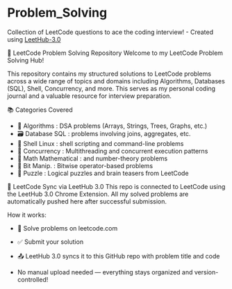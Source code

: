 # Problem_Solving
Collection of LeetCode questions to ace the coding interview! - Created using [LeetHub-3.0](https://github.com/raphaelheinz/LeetHub-3.0)

🚀 LeetCode Problem Solving Repository
Welcome to my LeetCode Problem Solving Hub!

This repository contains my structured solutions to LeetCode problems across a wide range of topics and domains including Algorithms, Databases (SQL), Shell, Concurrency, and more. This serves as my personal coding journal and a valuable resource for interview preparation.

📚 Categories Covered

- 🧠 Algorithms	       :  DSA problems (Arrays, Strings, Trees, Graphs, etc.)
- 🗃️ Database	SQL      : problems involving joins, aggregates, etc.
- 🐚 Shell	Linux      : shell scripting and command-line problems
- 🔄 Concurrency       :	Multithreading and concurrent execution patterns
- 🔢 Math	Mathematical  : and number-theory problems
- 🧵 Bit Manip.	 : Bitwise operator-based problems
- 🧩 Puzzle :	Logical puzzles and brain teasers from LeetCode

🔗 LeetCode Sync via LeetHub 3.0
This repo is connected to LeetCode using the LeetHub 3.0 Chrome Extension.
All my solved problems are automatically pushed here after successful submission.

How it works:
- 🧩 Solve problems on leetcode.com

- ✅ Submit your solution

- 📤 LeetHub 3.0 syncs it to this GitHub repo with problem title and code

- No manual upload needed — everything stays organized and version-controlled!
